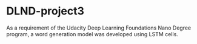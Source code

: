 # DLND-project3
As a requirement of the Udacity Deep Learning Foundations Nano Degree program, a word generation model was developed using LSTM cells.
